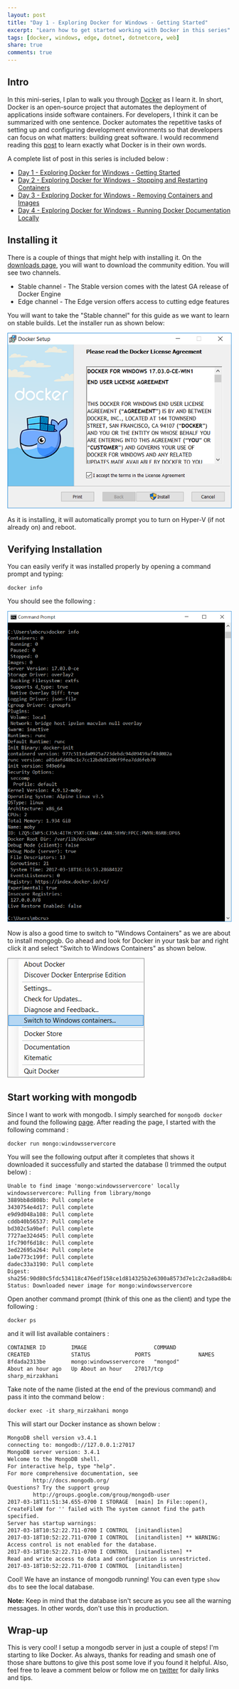 ```yaml
---
layout: post
title: "Day 1 - Exploring Docker for Windows - Getting Started"
excerpt: "Learn how to get started working with Docker in this series"
tags: [docker, windows, edge, dotnet, dotnetcore, web]
share: true
comments: true
---
```


## Intro

In this mini-series, I plan to walk you through [Docker](https://www.docker.com) as I learn it. In short, Docker is an open-source project that automates the deployment of applications inside software containers. For developers, I think it can be summarized with one sentence. Docker automates the repetitive tasks of setting up and configuring development environments so that developers can focus on what matters: building great software. I would recommend reading this [post](https://www.docker.com/what-docker) to learn exactly what Docker is in their own words. 


A complete list of post in this series is included below :

* [Day 1 - Exploring Docker for Windows - Getting Started](http://michaelcrump.net/part1-docker/)
* [Day 2 - Exploring Docker for Windows - Stopping and Restarting Containers](http://michaelcrump.net/part2-docker/)
* [Day 3 - Exploring Docker for Windows - Removing Containers and Images](http://michaelcrump.net/part3-docker/)
* [Day 4 - Exploring Docker for Windows - Running Docker Documentation Locally](http://michaelcrump.net/part4-docker/)

## Installing it

There is a couple of things that might help with installing it. On the [downloads page](https://www.docker.com/docker-windows), you will want to download the community edition. You will see two channels. 


- Stable channel - The Stable version comes with the latest GA release of Docker Engine	
- Edge channel - The Edge version offers access to cutting edge features

You will want to take the "Stable channel" for this guide as we want to learn on stable builds. Let the installer run as shown below: 

![image](/files/installerdocker.png)

As it is installing, it will automatically prompt you to turn on Hyper-V (if not already on) and reboot. 

## Verifying Installation

You can easily verify it was installed properly by opening a command prompt and typing: 

	docker info

You should see the following : 

![image](/files/dockercl.png)

Now is also a good time to switch to "Windows Containers" as we are about to install mongogb. Go ahead and look for Docker in your task bar and right click it and select "Switch to Windows Containers" as shown below. 

![image](/files/dockerwincontain.png)

## Start working with mongodb 

Since I want to work with mongodb. I simply searched for `mongodb docker` and found the following [page](https://hub.docker.com/_/mongo/). After reading the page, I started with the following command : 

	docker run mongo:windowsservercore

You will see the following output after it completes that shows it downloaded it successfully and started the database (I trimmed the output below) : 

	Unable to find image 'mongo:windowsservercore' locally
	windowsservercore: Pulling from library/mongo
	3889bb8d808b: Pull complete
	3430754e4d17: Pull complete
	e9d9d048a108: Pull complete
	cddb40b56537: Pull complete
	bd302c5a9bef: Pull complete
	7727ae324d45: Pull complete
	1fc790f6d18c: Pull complete
	3ed22695a264: Pull complete
	1a0e773c199f: Pull complete
	dadec33a3190: Pull complete
	Digest: sha256:90d80c5fdc534118c476edf158ce1d814325b2e6300a8573d7e1c2c2a8ad8b4a
	Status: Downloaded newer image for mongo:windowsservercore

Open another command prompt (think of this one as the client) and type the following : 

	docker ps

and it will list available containers :

	CONTAINER ID        IMAGE                     COMMAND             CREATED             STATUS              PORTS               NAMES
	8fdada2313be        mongo:windowsservercore   "mongod"            About an hour ago   Up About an hour    27017/tcp           sharp_mirzakhani

Take note of the name (listed at the end of the previous command) and pass it into the command below :  

	docker exec -it sharp_mirzakhani mongo

This will start our Docker instance as shown below : 

	MongoDB shell version v3.4.1
	connecting to: mongodb://127.0.0.1:27017
	MongoDB server version: 3.4.1
	Welcome to the MongoDB shell.
	For interactive help, type "help".
	For more comprehensive documentation, see
	        http://docs.mongodb.org/
	Questions? Try the support group
	        http://groups.google.com/group/mongodb-user
	2017-03-18T11:51:34.655-0700 I STORAGE  [main] In File::open(), CreateFileW for '' failed with The system cannot find the path specified.
	Server has startup warnings:
	2017-03-18T10:52:22.711-0700 I CONTROL  [initandlisten]
	2017-03-18T10:52:22.711-0700 I CONTROL  [initandlisten] ** WARNING: Access control is not enabled for the database.
	2017-03-18T10:52:22.711-0700 I CONTROL  [initandlisten] **          Read and write access to data and configuration is unrestricted.
	2017-03-18T10:52:22.711-0700 I CONTROL  [initandlisten]

Cool! We have an instance of mongodb running! You can even type `show dbs` to see the local database. 

**Note:** Keep in mind that the database isn't secure as you see all the warning messages. In other words, don't use this in production. 


## Wrap-up

This is very cool! I setup a mongodb server in just a couple of steps! I'm starting to like Docker. As always, thanks for reading and smash one of those share buttons to give this post some love if you found it helpful. Also, feel free to leave a comment below or follow me on [twitter](http://twitter.com/mbcrump) for daily links and tips. 